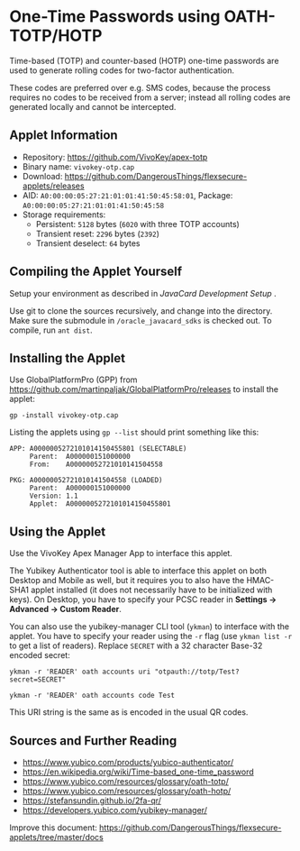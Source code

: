 # One-Time Passwords using OATH-TOTP/HOTP

Time-based (TOTP) and counter-based (HOTP) one-time passwords are used to generate rolling codes for two-factor authentication.

These codes are preferred over e.g. SMS codes, because the process requires no codes to be received from a server; instead all rolling codes are generated locally and cannot be intercepted.

## Applet Information

- Repository: https://github.com/VivoKey/apex-totp
- Binary name: `vivokey-otp.cap`
- Download: https://github.com/DangerousThings/flexsecure-applets/releases
- AID: `A0:00:00:05:27:21:01:01:41:50:45:58:01`, Package: `A0:00:00:05:27:21:01:01:41:50:45:58`
- Storage requirements:
  - Persistent: `5128` bytes (`6020` with three TOTP accounts)
  - Transient reset: `2296` bytes (`2392`)
  - Transient deselect: `64` bytes

## Compiling the Applet Yourself

Setup your environment as described in *JavaCard Development Setup* .

Use git to clone the sources recursively, and change into the directory. Make sure the submodule in `/oracle_javacard_sdks` is checked out. To compile, run `ant dist`.

## Installing the Applet

Use GlobalPlatformPro (GPP) from https://github.com/martinpaljak/GlobalPlatformPro/releases to install the applet:

```
gp -install vivokey-otp.cap
```

Listing the applets using `gp --list` should print something like this:

```
APP: A0000005272101014150455801 (SELECTABLE)
     Parent:  A000000151000000
     From:    A00000052721010141504558

PKG: A00000052721010141504558 (LOADED)
     Parent:  A000000151000000
     Version: 1.1
     Applet:  A0000005272101014150455801
```

## Using the Applet

Use the VivoKey Apex Manager App to interface this applet.

The Yubikey Authenticator tool is able to interface this applet on both Desktop and Mobile as well, but it requires you to also have the HMAC-SHA1 applet installed (it does not necessarily have to be initialized with keys). On Desktop, you have to specify your PCSC reader in **Settings -> Advanced -> Custom Reader**.

You can also use the yubikey-manager CLI tool (`ykman`) to interface with the applet. You have to specify your reader using the `-r` flag (use `ykman list -r` to get a list of readers). Replace `SECRET` with a 32 character Base-32 encoded secret:

```
ykman -r 'READER' oath accounts uri "otpauth://totp/Test?secret=SECRET"

ykman -r 'READER' oath accounts code Test
```

This URI string is the same as is encoded in the usual QR codes.

## Sources and Further Reading

- https://www.yubico.com/products/yubico-authenticator/
- https://en.wikipedia.org/wiki/Time-based_one-time_password
- https://www.yubico.com/resources/glossary/oath-totp/
- https://www.yubico.com/resources/glossary/oath-hotp/
- https://stefansundin.github.io/2fa-qr/
- https://developers.yubico.com/yubikey-manager/

Improve this document: https://github.com/DangerousThings/flexsecure-applets/tree/master/docs